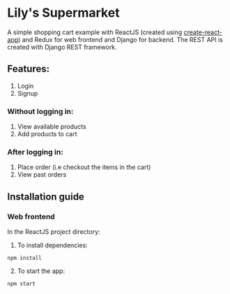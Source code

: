# Lily's Supermarket

A simple shopping cart example with ReactJS (created using [create-react-app](https://github.com/facebook/create-react-app)) and Redux for web frontend and Django for backend. The REST API is created with Django REST framework.

## Features:

1. Login
2. Signup

### Without logging in:

1. View available products
2. Add products to cart

### After logging in:

1. Place order (i.e checkout the items in the cart)
2. View past orders

## Installation guide

### Web frontend

In the ReactJS project directory:

1. To install dependencies:

```
npm install
```

2. To start the app:

```
npm start
```
